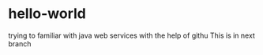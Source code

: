 # hello-world
trying to familiar with java web services with the help of githu
This is in next branch
